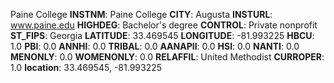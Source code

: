 
Paine College
**INSTNM**: Paine College 
**CITY**: Augusta 
**INSTURL**: www.paine.edu 
**HIGHDEG**: Bachelor's degree 
**CONTROL**: Private nonprofit 
**ST_FIPS**: Georgia 
**LATITUDE**: 33.469545 
**LONGITUDE**: -81.993225 
**HBCU**: 1.0 
**PBI**: 0.0 
**ANNHI**: 0.0 
**TRIBAL**: 0.0 
**AANAPII**: 0.0 
**HSI**: 0.0 
**NANTI**: 0.0 
**MENONLY**: 0.0 
**WOMENONLY**: 0.0 
**RELAFFIL**: United Methodist 
**CURROPER**: 1.0 
**location**: 33.469545, -81.993225 